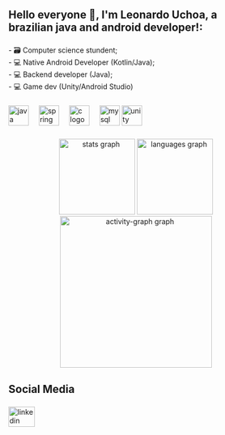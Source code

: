 <h2 align="left">Hello everyone 👾, I'm Leonardo Uchoa, a brazilian java and android developer!:</h2>

###

<p align="left">- 🗃 Computer science stundent;<br>- 💻 Native Android Developer (Kotlin/Java);<br>- 💻 Backend developer (Java);<br>- 💻 Game dev (Unity/Android Studio)</p>

###

<div align="left">
  <img src="https://skillicons.dev/icons?i=java" height="40" alt="java logo"  />
  <img width="12" />
  <img src="https://skillicons.dev/icons?i=spring" height="40" alt="spring logo"  />
  <img width="12" />
  <img src="https://skillicons.dev/icons?i=c" height="40" alt="c logo"  />
  <img width="12" />
  <img src="https://skillicons.dev/icons?i=mysql" height="40" alt="mysql logo"  />
  <img src="https://skillicons.dev/icons?i=unity" height="40" alt="unity logo"  />
  <img width="12" />
</div>

###

<div align="center">
  <img src="https://github-readme-stats.vercel.app/api?username=Sider0z&hide_title=false&hide_rank=false&show_icons=true&include_all_commits=true&count_private=true&disable_animations=false&theme=gruvbox_light&locale=en&hide_border=false&order=1" height="150" alt="stats graph"  />
  <img src="https://github-readme-stats.vercel.app/api/top-langs?username=Sider0z&locale=en&hide_title=false&layout=compact&card_width=320&langs_count=5&theme=gruvbox_light&hide_border=false&order=2" height="150" alt="languages graph"  />
  <img src="https://github-readme-activity-graph.vercel.app/graph?username=Sider0z&radius=16&theme=gruvbox&area=true&order=5" height="300" alt="activity-graph graph"  />
</div>

###

<h2 align="left">Social Media</h2>

###

<div align="left">
  <a href="https://www.linkedin.com/in/leonardo-uchoa-silva-4a931b15b/" target="_blank">
    <img src="https://raw.githubusercontent.com/maurodesouza/profile-readme-generator/master/src/assets/icons/social/linkedin/default.svg" width="52" height="40" alt="linkedin logo"  />
  </a>
</div>

###
